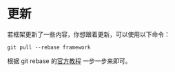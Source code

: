 # 更新

若框架更新了一些内容，你想跟着更新，可以使用以下命令：

```shell script
git pull --rebase framework
```

根据 git rebase 的[官方教程](https://git-scm.com/docs/git-rebase) 一步一步来即可。
